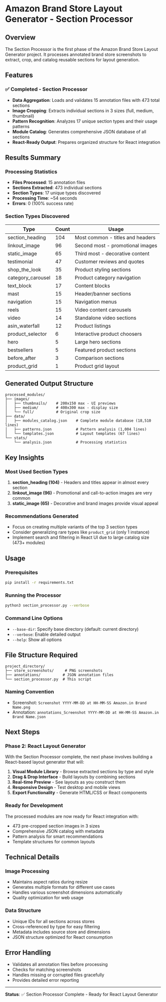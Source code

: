 # Amazon Brand Store Layout Generator - Section Processor

## Overview
The Section Processor is the first phase of the Amazon Brand Store Layout Generator project. It processes annotated brand store screenshots to extract, crop, and catalog reusable sections for layout generation.

## Features

### ✅ Completed - Section Processor
- **Data Aggregation**: Loads and validates 15 annotation files with 473 total sections
- **Image Cropping**: Extracts individual sections in 3 sizes (full, medium, thumbnail)
- **Pattern Recognition**: Analyzes 17 unique section types and their usage patterns
- **Module Catalog**: Generates comprehensive JSON database of all sections
- **React-Ready Output**: Prepares organized structure for React integration

## Results Summary

### Processing Statistics
- **Files Processed**: 15 annotation files
- **Sections Extracted**: 473 individual sections
- **Section Types**: 17 unique types discovered
- **Processing Time**: ~54 seconds
- **Errors**: 0 (100% success rate)

### Section Types Discovered
| Type | Count | Usage |
|------|-------|-------|
| section_heading | 104 | Most common - titles and headers |
| linkout_image | 96 | Second most - promotional images |
| static_image | 65 | Third most - decorative content |
| testimonial | 47 | Customer reviews and quotes |
| shop_the_look | 35 | Product styling sections |
| category_carousel | 18 | Product category navigation |
| text_block | 17 | Content blocks |
| mast | 15 | Header/banner sections |
| navigation | 15 | Navigation menus |
| reels | 15 | Video content carousels |
| video | 14 | Standalone video sections |
| asin_waterfall | 12 | Product listings |
| product_selector | 6 | Interactive product choosers |
| hero | 5 | Large hero sections |
| bestsellers | 5 | Featured product sections |
| before_after | 3 | Comparison sections |
| product_grid | 1 | Product grid layout |

## Generated Output Structure

```
processed_modules/
├── images/
│   ├── thumbnails/    # 200x150 max - UI previews
│   ├── medium/        # 400x300 max - display size
│   └── full/          # Original crop size
├── data/
│   ├── modules_catalog.json    # Complete module database (18,510 lines)
│   ├── patterns.json           # Pattern analysis (1,004 lines)
│   └── templates.json          # Layout templates (67 lines)
└── stats/
    └── analysis.json           # Processing statistics
```

## Key Insights

### Most Used Section Types
1. **section_heading (104)** - Headers and titles appear in almost every section
2. **linkout_image (96)** - Promotional and call-to-action images are very common
3. **static_image (65)** - Decorative and brand images provide visual appeal

### Recommendations Generated
- Focus on creating multiple variants of the top 3 section types
- Consider generalizing rare types like `product_grid` (only 1 instance)
- Implement search and filtering in React UI due to large catalog size (473+ modules)

## Usage

### Prerequisites
```bash
pip install -r requirements.txt
```

### Running the Processor
```bash
python3 section_processor.py --verbose
```

### Command Line Options
- `--base-dir`: Specify base directory (default: current directory)
- `--verbose`: Enable detailed output
- `--help`: Show all options

## File Structure Required

```
project_directory/
├── store_screenshots/     # PNG screenshots
├── annotations/          # JSON annotation files
└── section_processor.py  # This script
```

### Naming Convention
- Screenshot: `Screenshot YYYY-MM-DD at HH-MM-SS Amazon.in Brand Name.png`
- Annotation: `annotations_Screenshot YYYY-MM-DD at HH-MM-SS Amazon.in Brand Name.json`

## Next Steps

### Phase 2: React Layout Generator
With the Section Processor complete, the next phase involves building a React-based layout generator that will:

1. **Visual Module Library** - Browse extracted sections by type and style
2. **Drag & Drop Interface** - Build layouts by combining sections
3. **Real-time Preview** - See layouts as you construct them
4. **Responsive Design** - Test desktop and mobile views
5. **Export Functionality** - Generate HTML/CSS or React components

### Ready for Development
The processed modules are now ready for React integration with:
- 473 pre-cropped section images in 3 sizes
- Comprehensive JSON catalog with metadata
- Pattern analysis for smart recommendations
- Template structures for common layouts

## Technical Details

### Image Processing
- Maintains aspect ratios during resize
- Generates multiple formats for different use cases
- Handles various screenshot dimensions automatically
- Quality optimization for web usage

### Data Structure
- Unique IDs for all sections across stores
- Cross-referenced by type for easy filtering
- Metadata includes source store and dimensions
- JSON structure optimized for React consumption

## Error Handling
- Validates all annotation files before processing
- Checks for matching screenshots
- Handles missing or corrupted files gracefully
- Provides detailed error reporting

---

**Status**: ✅ Section Processor Complete - Ready for React Layout Generator